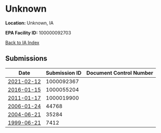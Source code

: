 # Unknown

**Location:** Unknown, IA

**EPA Facility ID:** 100000092703

[Back to IA Index](../../index.md)

## Submissions

| Date | Submission ID | Document Control Number |
|------|--------------|-------------------------|
| [2021-02-12](submissions/1000092367.md) | 1000092367 |  |
| [2016-01-15](submissions/1000055204.md) | 1000055204 |  |
| [2011-01-17](submissions/1000019900.md) | 1000019900 |  |
| [2006-01-24](submissions/44768.md) | 44768 |  |
| [2004-06-21](submissions/35284.md) | 35284 |  |
| [1999-06-21](submissions/7412.md) | 7412 |  |
